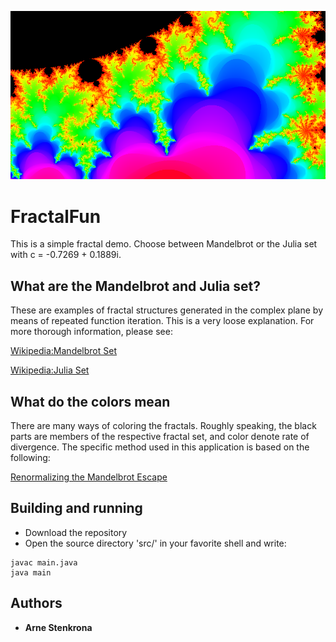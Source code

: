 ![Example](https://raw.githubusercontent.com/ArneStenkrona/FractalFun/master/img/mandelbrot1.png)

# FractalFun

This is a simple fractal demo. Choose between Mandelbrot or the Julia set with c = -0.7269 + 0.1889i. 

## What are the Mandelbrot and Julia set?

These are examples of fractal structures generated in the complex plane by means of repeated function iteration.
This is a very loose explanation. For more thorough information, please see:

[Wikipedia:Mandelbrot Set](https://en.wikipedia.org/wiki/Mandelbrot_set "Mandelbrot set")

[Wikipedia:Julia Set](https://en.wikipedia.org/wiki/Julia_set "Julia set")

## What do the colors mean

There are many ways of coloring the fractals. Roughly speaking, the black parts are members of the respective fractal set, and color denote rate of divergence.
The specific method used in this application is based on the following:

[Renormalizing the Mandelbrot Escape](http://linas.org/art-gallery/escape/escape.html "Renormalizing the Mandelbrot Escape")

## Building and running

* Download the repository
* Open the source directory 'src/' in your favorite shell and write:
```
javac main.java
java main
```

## Authors

* **Arne Stenkrona** 
